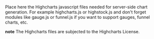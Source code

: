 Place here the Highcharts javascript files needed for server-side chart generation.
For example highcharts.js or highstock.js and don't forget modules like gauge.js or funnel.js if you want to support gauges, funnel charts, etc.

**note** 
The Highcharts files are subjected to the Highcharts License.
